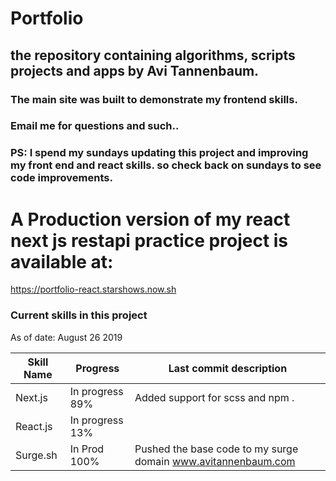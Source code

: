 # Portfolio

## the repository containing algorithms, scripts projects and apps by Avi Tannenbaum.
### The main site was built to demonstrate my frontend skills.
### Email me for questions and such..


### PS: I spend my sundays updating this project and improving my front end and react skills. so check back on sundays to see code improvements.

# A Production version of my react next js restapi practice project is available at:
https://portfolio-react.starshows.now.sh


### Current skills in this project



As of date: August 26 2019

Skill Name    | Progress        | Last commit description
------------- | -------------   | -------------------------
Next.js       | In progress 89% | Added support for scss and npm .
React.js      | In progress 13%         |
Surge.sh      | In Prod 100%         | Pushed the base code to my surge domain www.avitannenbaum.com 